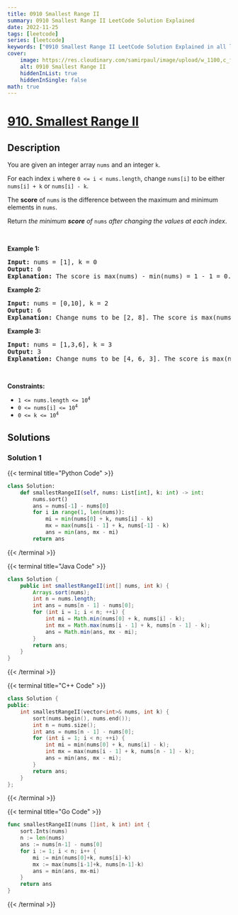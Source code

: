 ```yaml
---
title: 0910 Smallest Range II
summary: 0910 Smallest Range II LeetCode Solution Explained
date: 2022-11-25
tags: [leetcode]
series: [leetcode]
keywords: ["0910 Smallest Range II LeetCode Solution Explained in all languages", "0910 Smallest Range II", "LeetCode", "leetcode solution in Python3 C++ Java Go PHP Ruby Swift TypeScript Rust C# JavaScript C", "GeeksforGeeks", "InterviewBit", "Coding Ninjas", "HackerRank", "HackerEarth", "CodeChef", "TopCoder", "AlgoExpert", "freeCodeCamp", "Codeforces", "GitHub", "AtCoder", "Samir Paul"]
cover:
    image: https://res.cloudinary.com/samirpaul/image/upload/w_1100,c_fit,co_rgb:FFFFFF,l_text:Arial_75_bold:0910 Smallest Range II - Solution Explained/problem-solving.webp
    alt: 0910 Smallest Range II
    hiddenInList: true
    hiddenInSingle: false
math: true
---
```



# [910. Smallest Range II](https://leetcode.com/problems/smallest-range-ii)


## Description

<p>You are given an integer array <code>nums</code> and an integer <code>k</code>.</p>

<p>For each index <code>i</code> where <code>0 &lt;= i &lt; nums.length</code>, change <code>nums[i]</code> to be either <code>nums[i] + k</code> or <code>nums[i] - k</code>.</p>

<p>The <strong>score</strong> of <code>nums</code> is the difference between the maximum and minimum elements in <code>nums</code>.</p>

<p>Return <em>the minimum <strong>score</strong> of </em><code>nums</code><em> after changing the values at each index</em>.</p>

<p>&nbsp;</p>
<p><strong class="example">Example 1:</strong></p>

<pre>
<strong>Input:</strong> nums = [1], k = 0
<strong>Output:</strong> 0
<strong>Explanation:</strong> The score is max(nums) - min(nums) = 1 - 1 = 0.
</pre>

<p><strong class="example">Example 2:</strong></p>

<pre>
<strong>Input:</strong> nums = [0,10], k = 2
<strong>Output:</strong> 6
<strong>Explanation:</strong> Change nums to be [2, 8]. The score is max(nums) - min(nums) = 8 - 2 = 6.
</pre>

<p><strong class="example">Example 3:</strong></p>

<pre>
<strong>Input:</strong> nums = [1,3,6], k = 3
<strong>Output:</strong> 3
<strong>Explanation:</strong> Change nums to be [4, 6, 3]. The score is max(nums) - min(nums) = 6 - 3 = 3.
</pre>

<p>&nbsp;</p>
<p><strong>Constraints:</strong></p>

<ul>
	<li><code>1 &lt;= nums.length &lt;= 10<sup>4</sup></code></li>
	<li><code>0 &lt;= nums[i] &lt;= 10<sup>4</sup></code></li>
	<li><code>0 &lt;= k &lt;= 10<sup>4</sup></code></li>
</ul>

## Solutions

### Solution 1

<!-- tabs:start -->

{{< terminal title="Python Code" >}}
```python
class Solution:
    def smallestRangeII(self, nums: List[int], k: int) -> int:
        nums.sort()
        ans = nums[-1] - nums[0]
        for i in range(1, len(nums)):
            mi = min(nums[0] + k, nums[i] - k)
            mx = max(nums[i - 1] + k, nums[-1] - k)
            ans = min(ans, mx - mi)
        return ans
```
{{< /terminal >}}

{{< terminal title="Java Code" >}}
```java
class Solution {
    public int smallestRangeII(int[] nums, int k) {
        Arrays.sort(nums);
        int n = nums.length;
        int ans = nums[n - 1] - nums[0];
        for (int i = 1; i < n; ++i) {
            int mi = Math.min(nums[0] + k, nums[i] - k);
            int mx = Math.max(nums[i - 1] + k, nums[n - 1] - k);
            ans = Math.min(ans, mx - mi);
        }
        return ans;
    }
}
```
{{< /terminal >}}

{{< terminal title="C++ Code" >}}
```cpp
class Solution {
public:
    int smallestRangeII(vector<int>& nums, int k) {
        sort(nums.begin(), nums.end());
        int n = nums.size();
        int ans = nums[n - 1] - nums[0];
        for (int i = 1; i < n; ++i) {
            int mi = min(nums[0] + k, nums[i] - k);
            int mx = max(nums[i - 1] + k, nums[n - 1] - k);
            ans = min(ans, mx - mi);
        }
        return ans;
    }
};
```
{{< /terminal >}}

{{< terminal title="Go Code" >}}
```go
func smallestRangeII(nums []int, k int) int {
	sort.Ints(nums)
	n := len(nums)
	ans := nums[n-1] - nums[0]
	for i := 1; i < n; i++ {
		mi := min(nums[0]+k, nums[i]-k)
		mx := max(nums[i-1]+k, nums[n-1]-k)
		ans = min(ans, mx-mi)
	}
	return ans
}
```
{{< /terminal >}}

<!-- tabs:end -->

<!-- end -->
